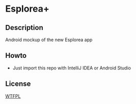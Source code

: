 # Esplorea+

## Description

Android mockup of the new Esplorea app

## Howto

* Just import this repo with IntelliJ IDEA or Android Studio

## License

[WTFPL](http://www.wtfpl.net/about/)
